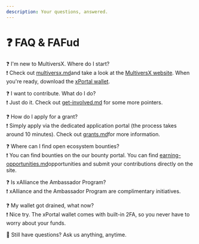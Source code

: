 ```yaml
---
description: Your questions, answered.
---
```


# ❓ FAQ & FAFud

:question: I'm new to MultiversX. Where do I start?\
:exclamation: Check out [multiversx.md](multiversx.md "mention")and take a look at the [MultiversX website](https://multiversx.com/). When you're ready, download the [xPortal wallet](https://xportal.com/).

:question: I want to contribute. What do I do?\
:exclamation: Just do it. Check out [get-involved.md](get-involved.md "mention") for some more pointers.

:question: How do I apply for a grant?\
:exclamation: Simply apply via the dedicated application portal (the process takes around 10 minutes). Check out [grants.md](../community-fund/grants.md "mention")for more information.

:question: Where can I find open ecosystem bounties?\
:exclamation: You can find bounties on the our bounty portal. You can find [earning-opportunities.md](../community-fund/earning-opportunities.md "mention")opportunities and submit your contributions directly on the site.

:question: Is xAlliance the Ambassador Program?\
:exclamation: xAlliance and the Ambassador Program are complimentary initiatives.

:question: My wallet got drained, what now?\
:exclamation: Nice try. The xPortal wallet comes with built-in 2FA, so you never have to worry about your funds.

:thinking: Still have questions? Ask us anything, anytime.
